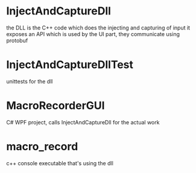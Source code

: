 # InjectAndCaptureDll
the DLL is the C++ code which does the injecting and capturing of input
it exposes an API which is used by the UI part, they communicate using protobuf
# InjectAndCaptureDllTest
unittests for the dll
# MacroRecorderGUI
C# WPF project, calls InjectAndCaptureDll for the actual work
# macro_record
c++ console executable that's using the dll
